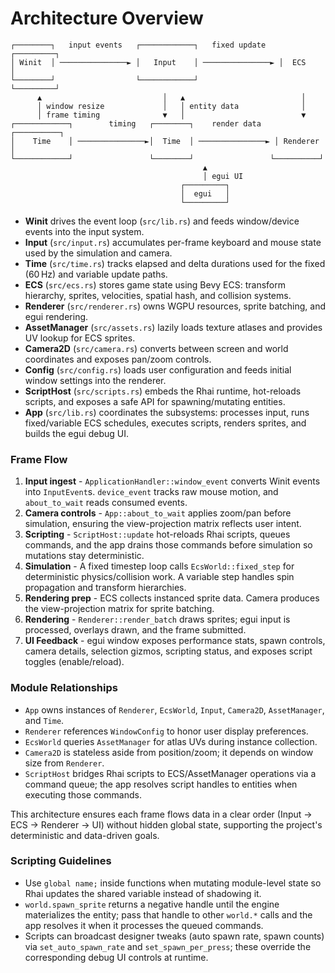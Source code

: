 # Architecture Overview

```
┌────────┐   input events   ┌────────────┐   fixed update   ┌─────────┐
│ Winit  │ ───────────────► │   Input    │ ───────────────► │  ECS    │
└────────┘                  └────────────┘                  └─────────┘
      ▲                           │   ▲                          │
      │ window resize             │   │ entity data              │
      │ frame timing              ▼   │                          ▼
┌────────────┐        timing   ┌────────┐    render data   ┌──────────┐
│    Time    │ ───────────────►│  Time  │ ───────────────► │ Renderer │
└────────────┘                 └────────┘                 └──────────┘
                                           ▲
                                           │ egui UI
                                      ┌─────────┐
                                      │  egui   │
                                      └─────────┘
```

- **Winit** drives the event loop (`src/lib.rs`) and feeds window/device events into the input system.
- **Input** (`src/input.rs`) accumulates per-frame keyboard and mouse state used by the simulation and camera.
- **Time** (`src/time.rs`) tracks elapsed and delta durations used for the fixed (60 Hz) and variable update paths.
- **ECS** (`src/ecs.rs`) stores game state using Bevy ECS: transform hierarchy, sprites, velocities, spatial hash, and collision systems.
- **Renderer** (`src/renderer.rs`) owns WGPU resources, sprite batching, and egui rendering.
- **AssetManager** (`src/assets.rs`) lazily loads texture atlases and provides UV lookup for ECS sprites.
- **Camera2D** (`src/camera.rs`) converts between screen and world coordinates and exposes pan/zoom controls.
- **Config** (`src/config.rs`) loads user configuration and feeds initial window settings into the renderer.
- **ScriptHost** (`src/scripts.rs`) embeds the Rhai runtime, hot-reloads scripts, and exposes a safe API for spawning/mutating entities.
- **App** (`src/lib.rs`) coordinates the subsystems: processes input, runs fixed/variable ECS schedules, executes scripts, renders sprites, and builds the egui debug UI.

### Frame Flow
1. **Input ingest** - `ApplicationHandler::window_event` converts Winit events into `InputEvent`s. `device_event` tracks raw mouse motion, and `about_to_wait` reads consumed events.
2. **Camera controls** - `App::about_to_wait` applies zoom/pan before simulation, ensuring the view-projection matrix reflects user intent.
3. **Scripting** - `ScriptHost::update` hot-reloads Rhai scripts, queues commands, and the app drains those commands before simulation so mutations stay deterministic.
4. **Simulation** - A fixed timestep loop calls `EcsWorld::fixed_step` for deterministic physics/collision work. A variable step handles spin propagation and transform hierarchies.
5. **Rendering prep** - ECS collects instanced sprite data. Camera produces the view-projection matrix for sprite batching.
6. **Rendering** - `Renderer::render_batch` draws sprites; egui input is processed, overlays drawn, and the frame submitted.
7. **UI Feedback** - egui window exposes performance stats, spawn controls, camera details, selection gizmos, scripting status, and exposes script toggles (enable/reload).

### Module Relationships
- `App` owns instances of `Renderer`, `EcsWorld`, `Input`, `Camera2D`, `AssetManager`, and `Time`.
- `Renderer` references `WindowConfig` to honor user display preferences.
- `EcsWorld` queries `AssetManager` for atlas UVs during instance collection.
- `Camera2D` is stateless aside from position/zoom; it depends on window size from `Renderer`.
- `ScriptHost` bridges Rhai scripts to ECS/AssetManager operations via a command queue; the app resolves script handles to entities when executing those commands.

This architecture ensures each frame flows data in a clear order (Input → ECS → Renderer → UI) without hidden global state, supporting the project's deterministic and data-driven goals.


### Scripting Guidelines
- Use `global name;` inside functions when mutating module-level state so Rhai updates the shared variable instead of shadowing it.
- `world.spawn_sprite` returns a negative handle until the engine materializes the entity; pass that handle to other `world.*` calls and the app resolves it when it processes the queued commands.
- Scripts can broadcast designer tweaks (auto spawn rate, spawn counts) via `set_auto_spawn_rate` and `set_spawn_per_press`; these override the corresponding debug UI controls at runtime.
